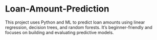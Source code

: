 # Loan-Amount-Prediction
This project uses Python and ML to predict loan amounts using linear regression, decision trees, and random forests. It’s beginner-friendly and focuses on building and evaluating predictive models.
